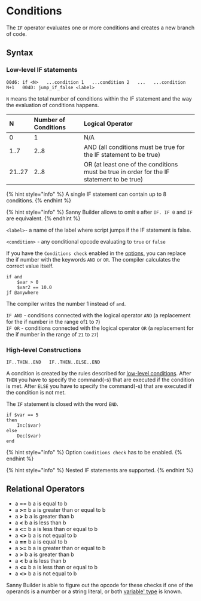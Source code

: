 # Conditions

The `IF` operator evaluates one or more conditions and creates a new branch of code.

## Syntax

### Low-level IF statements

`00d6: if <N>  
...condition 1  
...condition 2  
...  
...condition N+1  
004D: jump_if_false <label>`

`N` means the total number of conditions within the IF statement and the way the evaluation of conditions happens. 

| N | Number of Conditions | Logical Operator |
| :--- | :--- | :--- |
| 0 | 1 | N/A |
| 1..7 | 2..8 | AND \(all conditions must be true for the IF statement to be true\) |
| 21..27 | 2..8 | OR \(at least one of the conditions must be true in order for the IF statement to be true\) |

{% hint style="info" %}
A single IF statement can contain up to 8 conditions. 
{% endhint %}

{% hint style="info" %}
Sanny Builder allows to omit  `0` after `IF. IF 0` and  `IF` are equivalent.
{% endhint %}

`<label>`- a name of the label where script jumps if the IF statement is false.

`<condition>` - any conditional opcode evaluating to `true` or `false` 

If you have the  `Conditions check` enabled in the [options](../editor/options/), you can replace the if number with the keywords `AND` or `OR`. The compiler calculates the correct value itself.

```text
if and 
    $var > 0
    $var2 == 10.0
jf @anywhere
```

The compiler writes the number 1 instead of `and`.

`IF AND` - conditions connected with the logical operator `AND` \(a replacement for the if number in the range of`1` to `7`\)  
`IF OR` - conditions connected with the logical operator `OR` \(a replacement for the if number in the range of `21` to `27`\)

### High-level Constructions

`IF..THEN..END  
IF..THEN..ELSE..END`

A condition is created by the rules described for [low-level conditions](conditions.md#low-level-if-statements). After `THEN` you have to specify the command\(-s\) that are executed if the condition is met. After `ELSE` you have to specify the command\(-s\) that are executed if the condition is not met.

The `IF` statement is closed with the word `END`.

```text
if $var == 5
then
    Inc($var)
else
    Dec($var)
end
```

{% hint style="info" %}
Option `Conditions check` has to be enabled.
{% endhint %}

{% hint style="info" %}
Nested IF statements are supported.
{% endhint %}

## Relational Operators

* a **==** b a is equal to b 
* a **&gt;=** b a is greater than or equal to b 
* a **&gt;** b a is greater than b 
* a **&lt;** b a is less than b 
* a **&lt;=** b a is less than or equal to b 
* a **&lt;&gt;** b a is not equal to b 
* a **==** b a is equal to b 
* a **&gt;=** b a is greater than or equal to b 
* a **&gt;** b a is greater than b 
* a **&lt;** b a is less than b 
* a **&lt;=** b a is less than or equal to b 
* a **&lt;&gt;** b a is not equal to b

Sanny Builder is able to figure out the opcode for these checks if one of the operands is a number or a string literal, or both [variable' type](variables.md#var-end-construct) is known.

